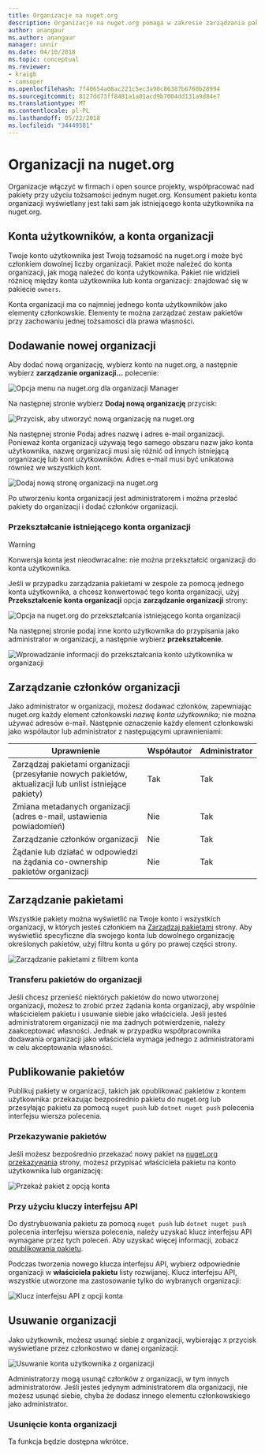 ```yaml
---
title: Organizacje na nuget.org
description: Organizacje na nuget.org pomaga w zakresie zarządzania pakietami opublikowane przez grupę lub w zespole, środowisko firmy.
author: anangaur
ms.author: anangaur
manager: unnir
ms.date: 04/10/2018
ms.topic: conceptual
ms.reviewer:
- kraigb
- camsoper
ms.openlocfilehash: 7f40654a08ac221c5ec3a90c86387b6760b28994
ms.sourcegitcommit: 8127dd73ff8481a1a01acd9b7004dd131a9d84e7
ms.translationtype: MT
ms.contentlocale: pl-PL
ms.lasthandoff: 05/22/2018
ms.locfileid: "34449581"
---
```

# <a name="organization-on-nugetorg"></a>Organizacji na nuget.org

Organizacje włączyć w firmach i open source projekty, współpracować nad pakiety przy użyciu tożsamości jednym nuget.org. Konsument pakietu konta organizacji wyświetlany jest taki sam jak istniejącego konta użytkownika na nuget.org.

## <a name="user-accounts-vs-organization-accounts"></a>Konta użytkowników, a konta organizacji

Twoje konto użytkownika jest Twoją tożsamość na nuget.org i może być członkiem dowolnej liczby organizacji. Pakiet może należeć do konta organizacji, jak mogą należeć do konta użytkownika. Pakiet nie widzieli różnicę między konta użytkownika lub konta organizacji: znajdować się w pakiecie `owners`.

Konta organizacji ma co najmniej jednego konta użytkowników jako elementy członkowskie. Elementy te można zarządzać zestaw pakietów przy zachowaniu jednej tożsamości dla prawa własności.

## <a name="adding-a-new-organization"></a>Dodawanie nowej organizacji

Aby dodać nową organizację, wybierz konto na nuget.org, a następnie wybierz **zarządzanie organizacji...**  polecenie:

![Opcja menu na nuget.org dla organizacji Manager](media/org-manage-option.png)

Na następnej stronie wybierz **Dodaj nową organizację** przycisk:

![Przycisk, aby utworzyć nową organizację na nuget.org](media/org-add-new-option.png)

Na następnej stronie Podaj adres nazwę i adres e-mail organizacji. Ponieważ konta organizacji używają tego samego obszaru nazw jako konta użytkownika, nazwę organizacji musi się różnić od innych istniejącą organizację lub kont użytkowników. Adres e-mail musi być unikatowa również we wszystkich kont.

![Dodaj nową stronę organizacji na nuget.org](media/org-add-new-page.png)

Po utworzeniu konta organizacji jest administratorem i można przesłać pakiety do organizacji i dodać członków organizacji.

### <a name="transform-existing-account-to-an-organization"></a>Przekształcanie istniejącego konta organizacji

> [!Warning]
> Konwersja konta jest nieodwracalne: nie można przekształcić organizacji do konta użytkownika.

Jeśli w przypadku zarządzania pakietami w zespole za pomocą jednego konta użytkownika, a chcesz konwertować tego konta organizacji, użyj **Przekształcenie konta organizacji** opcja **zarządzanie organizacji** strony:

![Opcja na nuget.org do przekształcania istniejącego konta organizacji](media/org-transform-option.png)

Na następnej stronie podaj inne konto użytkownika do przypisania jako administrator w organizacji, a następnie wybierz **przekształcenie**.

![Wprowadzanie informacji do przekształcania konto użytkownika w organizacji](media/org-transform-page.png)

## <a name="managing-organization-members"></a>Zarządzanie członków organizacji

Jako administrator w organizacji, możesz dodawać członków, zapewniając nuget.org każdy element członkowski *nazwę konta użytkownika*; nie można używać adresów e-mail. Następnie oznaczenie każdy element członkowski jako współautor lub administrator z następującymi uprawnieniami:

| Uprawnienie | Współautor | Administrator |
| --- | --- | --- |
| Zarządzaj pakietami organizacji<br/>(przesyłanie nowych pakietów, aktualizacji lub unlist istniejące pakiety) | Tak | Tak |
| Zmiana metadanych organizacji<br/>(adres e-mail, ustawienia powiadomień) | Nie | Tak |
| Zarządzanie członków organizacji | Nie | Tak |
| Żądanie lub działać w odpowiedzi na żądania co-ownership pakietów organizacji | Nie | Tak |

## <a name="managing-packages"></a>Zarządzanie pakietami

Wszystkie pakiety można wyświetlić na Twoje konto i wszystkich organizacji, w których jesteś członkiem na [Zarządzaj pakietami](https://www.nuget.org/account/Packages) strony. Aby wyświetlić specyficzne dla swojego konta lub dowolnego organizację określonych pakietów, użyj filtru konta u góry po prawej części strony.

![Zarządzanie pakietami z filtrem konta](media/org-manage-packages-option.png)

### <a name="transferring-packages-to-an-organization"></a>Transferu pakietów do organizacji
Jeśli chcesz przenieść niektórych pakietów do nowo utworzonej organizacji, możesz to zrobić przez żądania konta organizacji, aby wspólnie właścicielem pakietu i usuwanie siebie jako właściciela. Jeśli jesteś administratorem organizacji nie ma żadnych potwierdzenie, należy zaakceptować własności. Jednak w przypadku współpracownika dodawania organizacji jako właściciela wymaga jednego z administratorami w celu akceptowania własności.

## <a name="publishing-packages"></a>Publikowanie pakietów

Publikuj pakiety w organizacji, takich jak opublikować pakietów z kontem użytkownika: przekazując bezpośrednio pakietu do nuget.org lub przesyłając pakietu za pomocą `nuget push` lub `dotnet nuget push` polecenia interfejsu wiersza polecenia.

### <a name="uploading-packages"></a>Przekazywanie pakietów

Jeśli możesz bezpośrednio przekazać nowy pakiet na [nuget.org przekazywania](https://www.nuget.org/packages/manage/upload) strony, możesz przypisać właściciela pakietu na konto użytkownika lub organizację:

![Przekaż pakiet z opcją konta](media/org-upload-option.png)

### <a name="using-api-keys"></a>Przy użyciu kluczy interfejsu API

Do dystrybuowania pakietu za pomocą `nuget push` lub `dotnet nuget push` polecenia interfejsu wiersza polecenia, należy uzyskać klucz interfejsu API wymagane przez tych poleceń. Aby uzyskać więcej informacji, zobacz [opublikowania pakietu](../quickstart/create-and-publish-a-package-using-visual-studio.md#publish-the-package).

Podczas tworzenia nowego klucza interfejsu API, wybierz odpowiednie organizacji w **właściciela pakietu** listy rozwijanej. Klucz interfejsu API, wszystkie utworzone ma zastosowanie tylko do wybranych organizacji:

![Klucz interfejsu API z opcji konta](media/org-apikey-option.png)

## <a name="removing-an-organization"></a>Usuwanie organizacji

Jako użytkownik, możesz usunąć siebie z organizacji, wybierając `X` przycisk wyświetlane przez członkostwo w danej organizacji:

![Usuwanie konta użytkownika z organizacji](media/org-remove-self-option.png)

Administratorzy mogą usunąć członków z organizacji, w tym innych administratorów. Jeśli jesteś jedynym administratorem dla organizacji, nie możesz usunąć siebie, chyba że dodasz innego elementu członkowskiego jako administrator.

### <a name="deleting-an-organization-account"></a>Usunięcie konta organizacji

Ta funkcja będzie dostępna wkrótce.
